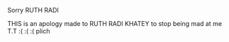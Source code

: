 Sorry RUTH RADI

THIS is an apology made to RUTH RADI KHATEY to stop being mad at me T.T
:(
:(
:(
plich
